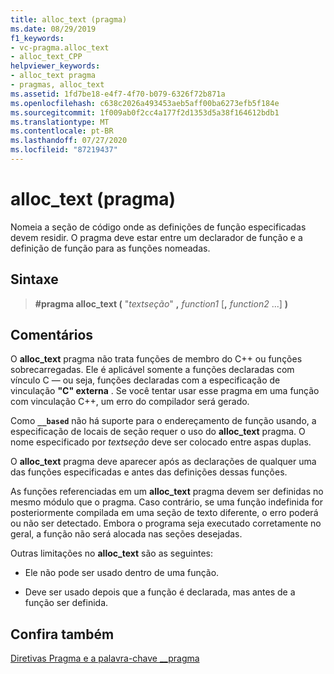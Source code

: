 ```yaml
---
title: alloc_text (pragma)
ms.date: 08/29/2019
f1_keywords:
- vc-pragma.alloc_text
- alloc_text_CPP
helpviewer_keywords:
- alloc_text pragma
- pragmas, alloc_text
ms.assetid: 1fd7be18-e4f7-4f70-b079-6326f72b871a
ms.openlocfilehash: c638c2026a493453aeb5aff00ba6273efb5f184e
ms.sourcegitcommit: 1f009ab0f2cc4a177f2d1353d5a38f164612bdb1
ms.translationtype: MT
ms.contentlocale: pt-BR
ms.lasthandoff: 07/27/2020
ms.locfileid: "87219437"
---
```

# <a name="alloc_text-pragma"></a>alloc_text (pragma)

Nomeia a seção de código onde as definições de função especificadas devem residir. O pragma deve estar entre um declarador de função e a definição de função para as funções nomeadas.

## <a name="syntax"></a>Sintaxe

> **#pragma alloc_text (** "*textseção*" **,** *function1* [**,** *function2* ...] **)**

## <a name="remarks"></a>Comentários

O **alloc_text** pragma não trata funções de membro do C++ ou funções sobrecarregadas. Ele é aplicável somente a funções declaradas com vínculo C — ou seja, funções declaradas com a especificação de vinculação **"C" externa** . Se você tentar usar esse pragma em uma função com vinculação C++, um erro do compilador será gerado.

Como **`__based`** não há suporte para o endereçamento de função usando, a especificação de locais de seção requer o uso do **alloc_text** pragma. O nome especificado por *textseção* deve ser colocado entre aspas duplas.

O **alloc_text** pragma deve aparecer após as declarações de qualquer uma das funções especificadas e antes das definições dessas funções.

As funções referenciadas em um **alloc_text** pragma devem ser definidas no mesmo módulo que o pragma. Caso contrário, se uma função indefinida for posteriormente compilada em uma seção de texto diferente, o erro poderá ou não ser detectado. Embora o programa seja executado corretamente no geral, a função não será alocada nas seções desejadas.

Outras limitações no **alloc_text** são as seguintes:

- Ele não pode ser usado dentro de uma função.

- Deve ser usado depois que a função é declarada, mas antes de a função ser definida.

## <a name="see-also"></a>Confira também

[Diretivas Pragma e a palavra-chave __pragma](../preprocessor/pragma-directives-and-the-pragma-keyword.md)
